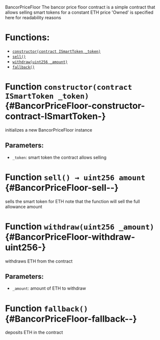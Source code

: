 BancorPriceFloor
The bancor price floor contract is a simple contract that allows selling smart tokens for a constant ETH price
'Owned' is specified here for readability reasons

# Functions:
- [`constructor(contract ISmartToken _token)`](#BancorPriceFloor-constructor-contract-ISmartToken-)
- [`sell()`](#BancorPriceFloor-sell--)
- [`withdraw(uint256 _amount)`](#BancorPriceFloor-withdraw-uint256-)
- [`fallback()`](#BancorPriceFloor-fallback--)


# Function `constructor(contract ISmartToken _token)` {#BancorPriceFloor-constructor-contract-ISmartToken-}
initializes a new BancorPriceFloor instance

## Parameters:
- `_token`:   smart token the contract allows selling
# Function `sell() → uint256 amount` {#BancorPriceFloor-sell--}
sells the smart token for ETH
note that the function will sell the full allowance amount

# Function `withdraw(uint256 _amount)` {#BancorPriceFloor-withdraw-uint256-}
withdraws ETH from the contract

## Parameters:
- `_amount`:  amount of ETH to withdraw
# Function `fallback()` {#BancorPriceFloor-fallback--}
deposits ETH in the contract

